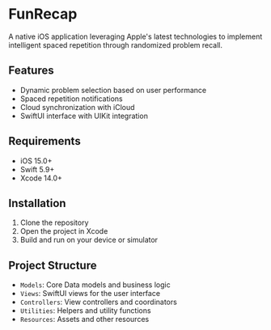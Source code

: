 # FunRecap

A native iOS application leveraging Apple's latest technologies to implement intelligent spaced repetition through randomized problem recall.

## Features

- Dynamic problem selection based on user performance
- Spaced repetition notifications
- Cloud synchronization with iCloud
- SwiftUI interface with UIKit integration

## Requirements

- iOS 15.0+
- Swift 5.9+
- Xcode 14.0+

## Installation

1. Clone the repository
2. Open the project in Xcode
3. Build and run on your device or simulator

## Project Structure

- `Models`: Core Data models and business logic
- `Views`: SwiftUI views for the user interface
- `Controllers`: View controllers and coordinators
- `Utilities`: Helpers and utility functions
- `Resources`: Assets and other resources 